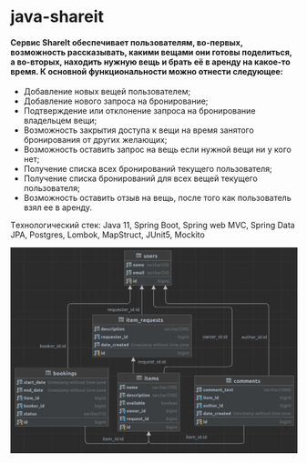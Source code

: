 # java-shareit
#### Сервис ShareIt обеспечивает пользователям, во-первых, возможность рассказывать, какими вещами они готовы поделиться, а во-вторых, находить нужную вещь и брать её в аренду на какое-то время. К основной функциональности можно отнести следующее:  
- Добавление новых вещей пользователем;
- Добавление нового запроса на бронирование;
- Подтверждение или отклонение запроса на бронирование владельцем вещи;
- Возможность закрытия доступа к вещи на время занятого бронирования от других желающих;
- Возможность оставить запрос на вещь если нужной вещи ни у кого нет;
- Получение списка всех бронирований текущего пользователя;
- Получение списка бронирований для всех вещей текущего пользователя;
- Возможность оставить отзыв на вещь, после того как пользователь взял ее в аренду.

Tехнологический стек: Java 11, Spring Boot, Spring web MVC, Spring Data JPA, Postgres, Lombok, MapStruct, JUnit5, Mockito

![Схема БД](https://github.com/fixercom/sql_img_schemes/raw/master/schema_shareit.png)